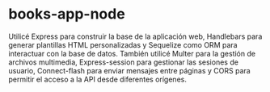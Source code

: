 # books-app-node
Utilicé Express para construir la base de la aplicación web, Handlebars para generar plantillas HTML personalizadas y Sequelize como ORM para interactuar con la base de datos. También utilicé Multer para la gestión de archivos multimedia, Express-session para gestionar las sesiones de usuario, Connect-flash para enviar mensajes entre páginas y CORS para permitir el acceso a la API desde diferentes orígenes.
